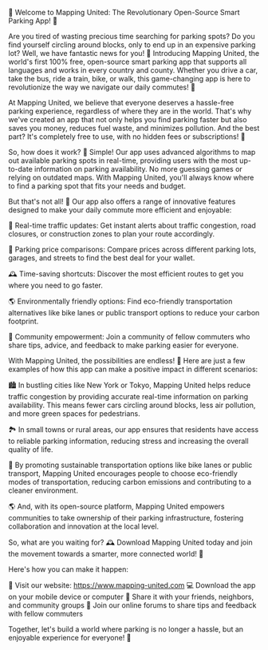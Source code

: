 🚀 Welcome to Mapping United: The Revolutionary Open-Source Smart Parking App! 🚀

Are you tired of wasting precious time searching for parking spots? Do you find yourself circling around blocks, only to end up in an expensive parking lot? Well, we have fantastic news for you! 📣 Introducing Mapping United, the world's first 100% free, open-source smart parking app that supports all languages and works in every country and county. Whether you drive a car, take the bus, ride a train, bike, or walk, this game-changing app is here to revolutionize the way we navigate our daily commutes! 🚗

At Mapping United, we believe that everyone deserves a hassle-free parking experience, regardless of where they are in the world. That's why we've created an app that not only helps you find parking faster but also saves you money, reduces fuel waste, and minimizes pollution. And the best part? It's completely free to use, with no hidden fees or subscriptions! 🤑

So, how does it work? 🔧 Simple! Our app uses advanced algorithms to map out available parking spots in real-time, providing users with the most up-to-date information on parking availability. No more guessing games or relying on outdated maps. With Mapping United, you'll always know where to find a parking spot that fits your needs and budget.

But that's not all! 🤯 Our app also offers a range of innovative features designed to make your daily commute more efficient and enjoyable:

🚨 Real-time traffic updates: Get instant alerts about traffic congestion, road closures, or construction zones to plan your route accordingly.

💸 Parking price comparisons: Compare prices across different parking lots, garages, and streets to find the best deal for your wallet.

🕰️ Time-saving shortcuts: Discover the most efficient routes to get you where you need to go faster.

🌎 Environmentally friendly options: Find eco-friendly transportation alternatives like bike lanes or public transport options to reduce your carbon footprint.

💪 Community empowerment: Join a community of fellow commuters who share tips, advice, and feedback to make parking easier for everyone.

With Mapping United, the possibilities are endless! 🌟 Here are just a few examples of how this app can make a positive impact in different scenarios:

🏙️ In bustling cities like New York or Tokyo, Mapping United helps reduce traffic congestion by providing accurate real-time information on parking availability. This means fewer cars circling around blocks, less air pollution, and more green spaces for pedestrians.

🏞️ In small towns or rural areas, our app ensures that residents have access to reliable parking information, reducing stress and increasing the overall quality of life.

💨 By promoting sustainable transportation options like bike lanes or public transport, Mapping United encourages people to choose eco-friendly modes of transportation, reducing carbon emissions and contributing to a cleaner environment.

🌎 And, with its open-source platform, Mapping United empowers communities to take ownership of their parking infrastructure, fostering collaboration and innovation at the local level.

So, what are you waiting for? 🕰️ Download Mapping United today and join the movement towards a smarter, more connected world! 🌟

Here's how you can make it happen:

📲 Visit our website: https://www.mapping-united.com
💻 Download the app on your mobile device or computer
🤝 Share it with your friends, neighbors, and community groups
👥 Join our online forums to share tips and feedback with fellow commuters

Together, let's build a world where parking is no longer a hassle, but an enjoyable experience for everyone! 🌈